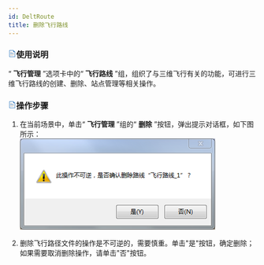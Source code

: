 ```yaml
---
id: DeltRoute
title: 删除飞行路线  
---  
```

### ![](../../img/read.gif)使用说明

“ **飞行管理** ”选项卡中的“ **飞行路线** ”组，组织了与三维飞行有关的功能，可进行三维飞行路线的创建、删除、站点管理等相关操作。

### ![](../../img/read.gif)操作步骤

  1. 在当前场景中，单击“ **飞行管理** ”组的“ **删除** ”按钮，弹出提示对话框，如下图所示：     
![](img/DelTips.png)  
 
  2. 删除飞行路径文件的操作是不可逆的，需要慎重。单击"是"按钮，确定删除；如果需要取消删除操作，请单击"否"按钮。



